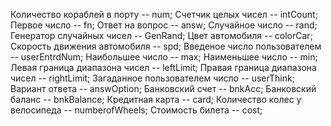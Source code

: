 Количество кораблей в порту -- num;
Счетчик целых чисел -- intCount; 
Первое число -- fn;
Ответ на вопрос -- answ;
Случайное число -- rand;
Генератор случайных чисел -- GenRand;
Цвет автомобиля -- colorCar;
Скорость движения автомобиля -- spd;
Введеное число пользователем -- userEntrdNum; 
Наибольшее число -- max;
Наименьшее число -- min;
Левая граница диапазона чисел -- leftLimit;
Правая граница диапазона чисел -- rightLimit; 
Загаданное пользователем число -- userThink;
Вариант ответа -- answOption;
Банковский счет -- bnkAcc;
Банковский баланс -- bnkBalance; 
Кредитная карта -- card; 
Количество колес у велосипеда -- numberofWheels; 
Стоимость билета -- cost;
